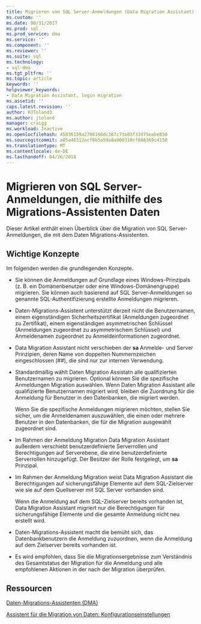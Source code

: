 ```yaml
---
title: Migrieren von SQL Server-Anmeldungen (Data Migration Assistant) | Microsoft Docs
ms.custom: ''
ms.date: 08/31/2017
ms.prod: sql
ms.prod_service: dma
ms.service: ''
ms.component: ''
ms.reviewer: ''
ms.suite: sql
ms.technology:
- sql-dma
ms.tgt_pltfrm: ''
ms.topic: article
keywords: ''
helpviewer_keywords:
- Data Migration Assistant, login migration
ms.assetid: ''
caps.latest.revision: ''
author: HJToland3
ms.author: jtoland
manager: craigg
ms.workload: Inactive
ms.openlocfilehash: 45836159a2708166dc367c73a03f33d75eabe850
ms.sourcegitcommit: a85a46312acf8b5a59a8a900310cf088369c4150
ms.translationtype: MT
ms.contentlocale: de-DE
ms.lasthandoff: 04/26/2018
---
```

# <a name="migrating-sql-server-logins-using-data-migration-assistant"></a>Migrieren von SQL Server-Anmeldungen, die mithilfe des Migrations-Assistenten Daten

Dieser Artikel enthält einen Überblick über die Migration von SQL Server-Anmeldungen, die mit dem Daten Migrations-Assistenten. 

## <a name="key-concepts"></a>Wichtige Konzepte
Im folgenden werden die grundlegenden Konzepte.

- Sie können die Anmeldungen auf Grundlage eines Windows-Prinzipals (z. B. ein Domänenbenutzer oder eine Windows-Domänengruppe) migrieren. Sie können auch basierend auf SQL Server-Anmeldungen so genannte SQL-Authentifizierung erstellte Anmeldungen migrieren.

- Daten-Migrations-Assistent unterstützt derzeit nicht die Benutzernamen, einem eigenständigen Sicherheitszertifikat (Anmeldungen zugeordnet zu Zertifikat), einem eigenständigen asymmetrischen Schlüssel (Anmeldungen zugeordnet zu asymmetrischem Schlüssel) und Anmeldenamen zugeordnet zu Anmeldeinformationen zugeordnet.

- Data Migration Assistant nicht verschieben der **sa** Anmelde- und Server Prinzipien, deren Name von doppelten Nummernzeichen eingeschlossen (\#\#), die sind nur zur internen Verwendung.

- Standardmäßig wählt Daten Migration Assistatn alle qualifizierten Benutzernamen zu migrieren. Optional können Sie die spezifische Anmeldungen Migration auswählen. Wenn Daten Migration Assistant alle qualifizierte Benutzernamen migriert wird, bleiben die Zuordnung für die Anmeldung für Benutzer in den Datenbanken, die migriert werden. 

  Wenn Sie die spezifische Anmeldungen migrieren möchten, stellen Sie sicher, um die Anmeldenamen auszuwählen, die einen oder mehrere Benutzer in den Datenbanken, die für die Migration ausgewählt zugeordnet sind.

- Im Rahmen der Anmeldung Migration Data Migration Assistant außerdem verschiebt benutzerdefinierte Serverrollen und Berechtigungen auf Serverebene, die eine benutzerdefinierte Serverrollen hinzugefügt. Der Besitzer der Rolle festgelegt, um **sa** Prinzipal.

- Im Rahmen der Anmeldung Migration weist Data Migration Assistant die Berechtigungen auf sicherungsfähige Elemente auf dem SQL-Zielserver wie sie auf dem Quellserver mit SQL Server vorhanden sind. 

  Wenn die Anmeldung auf dem SQL-Zielserver bereits vorhanden ist, Data Migration Assistant migriert nur die Berechtigungen für sicherungsfähige Elemente und die gesamte Anmeldung nicht neu erstellt wird.

- Daten-Migrations-Assistent macht die bemüht sich, das Datenbankbenutzern die Anmeldung zuzuordnen, wenn die Anmeldung auf dem Zielserver bereits vorhanden ist.

- Es wird empfohlen, dass Sie die Migrationsergebnisse zum Verständnis des Gesamtstatus der Migration für die Anmeldung und alle empfohlenen Aktionen in der nach der Migration überprüfen.

## <a name="resources"></a>Ressourcen

[Daten-Migrations-Assistenten (DMA)](../dma/dma-overview.md)

[Assistent für die Migration von Daten: Konfigurationseinstellungen](../dma/dma-configurationsettings.md)
